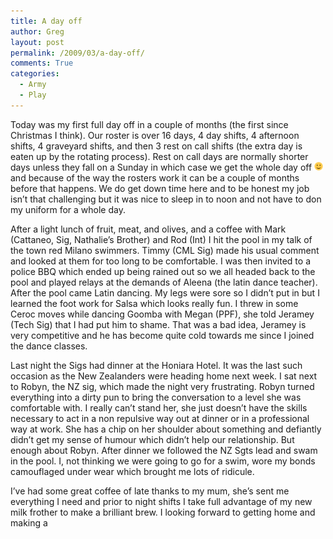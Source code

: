 ```yaml
---
title: A day off
author: Greg
layout: post
permalink: /2009/03/a-day-off/
comments: True
categories:
  - Army
  - Play
---
```

Today was my first full day off in a couple of months (the first since Christmas I think). Our roster is over 16 days, 4 day shifts, 4 afternoon shifts, 4 graveyard shifts, and then 3 rest on call shifts (the extra day is eaten up by the rotating process). Rest on call days are normally shorter days unless they fall on a Sunday in which case we get the whole day off <img src="/wp-content/smilies/simple-smile.png" alt=":)" class="wp-smiley" style="height: 1em; max-height: 1em;" /> and because of the way the rosters work it can be a couple of months before that happens. We do get down time here and to be honest my job isn&#8217;t that challenging but it was nice to sleep in to noon and not have to don my uniform for a whole day. 

After a light lunch of fruit, meat, and olives, and a coffee with Mark (Cattaneo, Sig, Nathalie&#8217;s Brother) and Rod (Int) I hit the pool in my talk of the town red Milano swimmers. Timmy (CML Sig) made his usual comment and looked at them for too long to be comfortable. I was then invited to a police BBQ which ended up being rained out so we all headed back to the pool and played relays at the demands of Aleena (the latin dance teacher). After the pool came Latin dancing. My legs were sore so I didn&#8217;t put in but I learned the foot work for Salsa which looks really fun. I threw in some Ceroc moves while dancing Goomba with Megan (PPF), she told Jeramey (Tech Sig) that I had put him to shame. That was a bad idea, Jeramey is very competitive and he has become quite cold towards me since I joined the dance classes. 

Last night the Sigs had dinner at the Honiara Hotel. It was the last such occasion as the New Zealanders were heading home next week. I sat next to Robyn, the NZ sig, which made the night very frustrating. Robyn turned everything into a dirty pun to bring the conversation to a level she was comfortable with. I really can&#8217;t stand her, she just doesn&#8217;t have the skills necessary to act in a non repulsive way out at dinner or in a professional way at work. She has a chip on her shoulder about something and defiantly didn&#8217;t get my sense of humour which didn&#8217;t help our relationship. But enough about Robyn. After dinner we followed the NZ Sgts lead and swam in the pool. I, not thinking we were going to go for a swim, wore my bonds camouflaged under wear which brought me lots of ridicule.

I&#8217;ve had some great coffee of late thanks to my mum, she&#8217;s sent me everything I need and prior to night shifts I take full advantage of my new milk frother to make a brilliant brew. I looking forward to getting home and making a